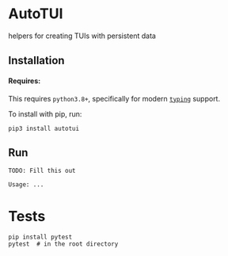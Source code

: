 AutoTUI
======

helpers for creating TUIs with persistent data

## Installation

#### Requires:

This requires `python3.8+`, specifically for modern [`typing`](https://docs.python.org/3/library/typing.html) support.

To install with pip, run:

    pip3 install autotui

## Run

```
TODO: Fill this out

Usage: ...
```

# Tests

    pip install pytest
    pytest  # in the root directory
